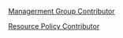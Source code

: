 [Managerment Group Contributor](https://learn.microsoft.com/en-us/azure/role-based-access-control/built-in-roles/management-and-governance#management-group-contributor)


[Resource Policy Contributor](https://learn.microsoft.com/en-us/azure/role-based-access-control/built-in-roles/management-and-governance#resource-policy-contributor)
